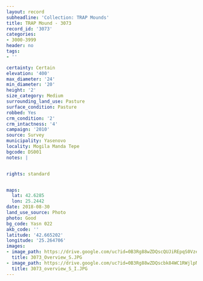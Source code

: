 ```yaml
---
layout: record
subheadline: 'Collection: TRAP Mounds'
title: TRAP Mound - 3073
record_id: '3073'
categories:
- 3000-3999
header: no
tags:
- ''

certainty: Certain
elevation: '400'
max_diameter: '24'
min_diameter: '20'
height: '2'
size_category: Medium
surrounding_land_use: Pasture
surface_condition: Pasture
robbed: Yes
crm_condition: '2'
crm_intactness: '4'
campaign: '2010'
source: Survey
municipality: Yasenovo
locality: Mogila Manda Tepe
bgcode: DS001
notes: |


rights: standard


maps:
  lat: 42.6285
  lon: 25.2442
date: 2018-08-30
land_use_source: Photo
photo: Good
bg_code: Yasn 022
akb_code: ''
latitude: '42.665202'
longitude: '25.264706'
images:
- image_path: https://drive.google.com/uc?id=0B3Rg88wZDQscQUJiREpqS0VzeVk
  title: 3073_Overview_S.JPG
- image_path: https://drive.google.com/uc?id=0B3Rg88wZDQscbk84WC1RWjlpN2M
  title: 3073_overview_S_I.JPG
---
```

